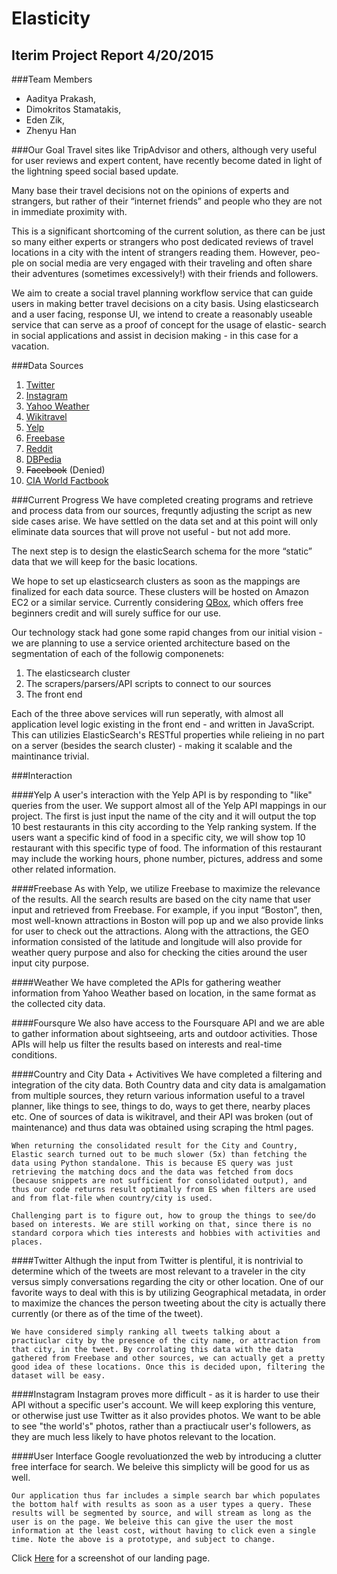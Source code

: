 Elasticity
=========
Iterim Project Report 4/20/2015
------------

###Team Members
- Aaditya Prakash,
- Dimokritos Stamatakis,
- Eden Zik,
- Zhenyu Han 
	
###Our Goal
Travel sites like TripAdvisor and others, although very useful for user reviews and expert content, have recently become dated in light of the lightning speed social based update. 

Many base their travel decisions not on the opinions of experts and strangers, but rather of their “internet friends” and people who they are not in immediate proximity with. 

This is a significant shortcoming of the current solution, as there can be just so many either experts or strangers who post dedicated reviews of travel locations in a city with the intent of strangers reading them. However, peo- ple on social media are very engaged with their traveling and often share their adventures (sometimes excessively!) with their friends and followers.

We aim to create a social travel planning workflow service that can guide users in making better travel decisions on a city basis. Using elasticsearch and a user facing, response UI, we intend to create a reasonably useable service that can serve as a proof of concept for the usage of elastic- search in social applications and assist in decision making - in this case for a vacation.

###Data Sources
1. [Twitter](https://dev.twitter.com/overview/documentation)
2. [Instagram](https://instagram.com/developer/)
3. [Yahoo Weather](https://developer.yahoo.com/weather/)
4. [Wikitravel](http://wikitravel.org/en/Main_Page)
5. [Yelp](https://www.yelp.com/developers/documentation)
6. [Freebase](https://developers.google.com/freebase/)
7. [Reddit](https://www.reddit.com/dev/api)
7. [DBPedia](http://wiki.dbpedia.org/Lookup)
7. ~~Facebook~~ (Denied)
8. [CIA World Factbook](https://www.cia.gov/library/publications/the-world-factbook/)

###Current Progress
We have completed creating programs and retrieve and process data from our sources, frequntly adjusting the script as new side cases arise. We have settled on the data set and at this point will only eliminate data sources that will prove not useful - but not add more.

The next step is to design the elasticSearch schema for the more “static” data that we will keep for the basic locations.

We hope to set up elasticsearch clusters as soon as the mappings are finalized for each data source. These clusters will be hosted on Amazon EC2 or a similar service. Currently considering [QBox](https://qbox.io/signup), which offers free beginners credit and will surely suffice for our use.

Our technology stack had gone some rapid changes from our initial vision - we are planning to use a service oriented architecture based on the segmentation of each of the followig componenets:

1. The elasticsearch cluster
2. The scrapers/parsers/API scripts to connect to our sources
3. The front end

Each of the three above services will run seperatly, with almost all application level logic existing in the front end - and written in JavaScript. This can utilizies ElasticSearch's RESTful properties while relieing in no part on a server (besides the search cluster) - making it scalable and the maintinance trivial.

###Interaction

####Yelp
	A user's interaction with the Yelp API is by responding to "like" queries from the user. We support almost all of the Yelp API mappings in our project. The first is just input the name of the city and it will output the top 10 best restaurants in this city according to the Yelp ranking system. If the users want a specific kind of food in a specific city, we will show top 10 restaurant with this specific type of food. The information of this restaurant may include the working hours, phone number, pictures, address and some other related information.
	
####Freebase
	As with Yelp, we utilize Freebase to maximize the relevance of the results. All the search results are based on the city name that user input and retrieved from Freebase. For example, if you input “Boston”, then, most well-known attractions in Boston will pop up and we also provide links for user to check out the attractions. Along with the attractions, the GEO information consisted of the latitude and longitude will also provide for weather query purpose and also for checking the cities around the user input city purpose.
	
####Weather
	We have completed the APIs for gathering weather information from Yahoo Weather based on location, in the same format as the collected city data. 
	
####Foursqure
	We also have access to the Foursquare API and we are able to gather information about sightseeing, arts and outdoor activities. Those APIs will help us filter the results based on interests and real-time conditions. 
	

	
####Country and City Data + Activitives
	We have completed a filtering and integration of the city data. Both Country data and city data is amalgamation from multiple sources, they return various information useful to a travel planner, like things to see, things to do, ways to get there, nearby places etc. One of sources of data is wikitravel, and their API was broken (out of maintenance) and thus data was obtained using scraping the html pages. 
	
	When returning the consolidated result for the City and Country, Elastic search turned out to be much slower (5x) than fetching the data using Python standalone. This is because ES query was just retrieving the matching docs and the data was fetched from docs (because snippets are not sufficient for consolidated output), and thus our code returns result optimally from ES when filters are used and from flat-file when country/city is used. 
	
	Challenging part is to figure out, how to group the things to see/do based on interests. We are still working on that, since there is no standard corpora which ties interests and hobbies with activities and places.
	
####Twitter
	Althugh the input from Twitter is plentiful, it is nontrivial to determine which of the tweets are most relevant to a traveler in the city versus simply conversations regarding the city or other location. One of our favorite ways to deal with this is by utilizing Geographical metadata, in order to maximize the chances the person tweeting about the city is actually there currently (or there as of the time of the tweet).

	We have considered simply ranking all tweets talking about a practiuclar city by the presence of the city name, or attraction from that city, in the tweet. By corrolating this data with the data gathered from Freebase and other sources, we can actually get a pretty good idea of these locations. Once this is decided upon, filtering the dataset will be easy.
	
####Instagram
	Instagram proves more difficult - as it is harder to use their API without a specific user's account. We will keep exploring this venture, or otherwise just use Twitter as it also provides photos. We want to be able to see "the world's" photos, rather than a practiucalr user's followers, as they are much less likely to have photos relevant to the location.
	
####User Interface
	Google revoluationzed the web by introducing a clutter free interface for search. We beleive this simplicty will be good for us as well. 
	
	Our application thus far includes a simple search bar which populates the bottom half with results as soon as a user types a query. These results will be segmented by source, and will stream as long as the user is on the page. We beleive this can give the user the most information at the least cost, without having to click even a single time. Note the above is a prototype, and subject to change.
	
Click [Here](https://www.dropbox.com/s/sh6rd8eml0rdeq7/Screenshot%202015-04-20%2002.55.11.png?dl=0) for a screenshot of our landing page.


	



